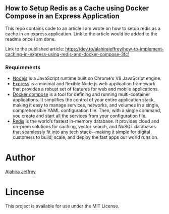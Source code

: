 ## How to Setup Redis as a Cache using Docker Compose in an Express Application

This repo contains code to an article I am wrote on how to setup redis as a cache in an express application. Link to the article would be added to the readme once i am done.

Link to the published article: https://dev.to/alahirajeffrey/how-to-implement-caching-in-express-using-redis-and-docker-compose-3fc1

### Requirements

- [Nodejs](https://nodejs.org/en/) is a JavaScript runtime built on Chrome's V8 JavaScript engine.
- [Express](https://expressjs.com/) is a minimal and flexible Node.js web application framework that provides a robust set of features for web and mobile applications.
- [Docker compose](https://docs.docker.com/compose/) is a tool for defining and running multi-container applications. It simplifies the control of your entire application stack, making it easy to manage services, networks, and volumes in a single, comprehensible YAML configuration file. Then, with a single command, you create and start all the services from your configuration file.
- [Redis](https://redis.io/) is the world’s fastest in-memory database. It provides cloud and on-prem solutions for caching, vector search, and NoSQL databases that seamlessly fit into any tech stack—making it simple for digital customers to build, scale, and deploy the fast apps our world runs on.

# Author

[Alahira Jeffrey](<(https://github.com/alahirajeffrey)>)

# Lincense

This project is available for use under the MIT License.
